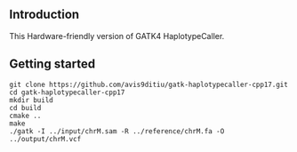 ## Introduction
This Hardware-friendly version of GATK4 HaplotypeCaller.

## Getting started

	git clone https://github.com/avis9ditiu/gatk-haplotypecaller-cpp17.git
	cd gatk-haplotypecaller-cpp17
    mkdir build
    cd build
    cmake ..
    make
    ./gatk -I ../input/chrM.sam -R ../reference/chrM.fa -O ../output/chrM.vcf 
